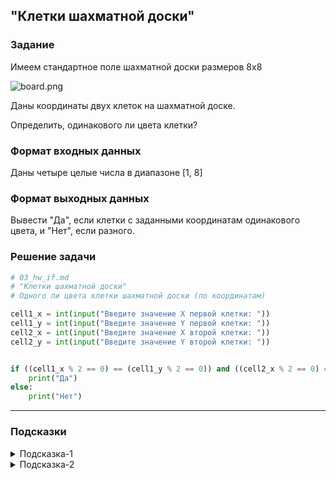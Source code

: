 ## "Клетки шахматной доски"

### Задание

Имеем стандартное поле шахматной доски размеров 8x8

![board.png](img/board.png)

Даны координаты двух клеток на шахматной доске.

Определить, одинакового ли цвета клетки?

### Формат входных данных

Даны четыре целые числа в диапазоне [1, 8]

### Формат выходных данных

Вывести "Да", если клетки с заданными координатам одинакового цвета, и "Нет", если разного.

### Решение задачи

```python
# 03_hw_if.md
# "Клетки шахматной доски"
# Одного ли цвета клетки шахматной доски (по координатам)

cell1_x = int(input("Введите значение X первой клетки: "))
cell1_y = int(input("Введите значение Y первой клетки: "))
cell2_x = int(input("Введите значение X второй клетки: "))
cell2_y = int(input("Введите значение Y второй клетки: "))


if ((cell1_x % 2 == 0) == (cell1_y % 2 == 0)) and ((cell2_x % 2 == 0) == (cell2_y % 2 == 0)):
    print("Да")
else:
    print("Нет")
```

---

### Подсказки

<details>
<summary>Подсказка-1</summary>
Условие для проверки четности числа:

```python
n % 2 == 0
```

</details>

<details>
<summary>Подсказка-2</summary>
Сумма двух нечетных чисел, всегда четная.
</details>
